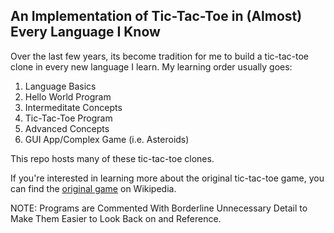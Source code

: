 ## An Implementation of Tic-Tac-Toe in (Almost) Every Language I Know

Over the last few years, its become tradition for me to build a tic-tac-toe clone in every new language I learn. My learning order usually goes:

1. Language Basics
2. Hello World Program
3. Intermeditate Concepts
3. Tic-Tac-Toe Program
4. Advanced Concepts
5. GUI App/Complex Game (i.e. Asteroids)

This repo hosts many of these tic-tac-toe clones.

If you're interested in learning more about the original tic-tac-toe game, you can find the [original game](https://en.wikipedia.org/wiki/Tic-tac-toe) on Wikipedia.

NOTE: Programs are Commented With Borderline Unnecessary Detail to Make Them Easier to Look Back on and Reference.
